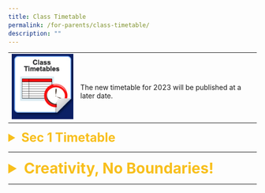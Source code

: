 ```yaml
---
title: Class Timetable
permalink: /for-parents/class-timetable/
description: ""
---
```

|  |  | 
| -------- | -------- | 
| ![Class Timetables](/images/Usefullinks/icon_class_timetables.jpg)     | <br>The new timetable for 2023 will be published at a later date. |


<details> 
<summary style="color:#f8bf1c; font-size:25px;"><b>Sec 1 Timetable</b></summary>

<a href="https://bendemeersec.moe.edu.sg/files/Forparents/timetable/timetable-sec1care1.pdf">Sec 1 Care 1</a>
<br>
<a href="https://bendemeersec.moe.edu.sg/files/Forparents/timetable/timetable-sec1care2.pdf">Sec 1 Care 2</a>
<br>
<a href="https://bendemeersec.moe.edu.sg/files/Forparents/timetable/timetable-sec1care3.pdf">Sec 1 Care 3</a>
<br>
<a href="https://bendemeersec.moe.edu.sg/files/Forparents/timetable/timetable-sec1care4.pdf">Sec 1 Care 4</a>
<br>
<a href="https://bendemeersec.moe.edu.sg/files/Forparents/timetable/timetable-sec1care5.pdf">Sec 1 Care 5</a>
<br>

<a href="https://bendemeersec.moe.edu.sg/files/Forparents/timetable/timetable-sec1care6.pdf">Sec 1 Care 6</a>
<br>

<a href="https://bendemeersec.moe.edu.sg/files/Forparents/timetable/timetable-sec1care7.pdf">Sec 1 Care 7</a>
<br>

<a href="https://bendemeersec.moe.edu.sg/files/Forparents/timetable/timetable-sec1care8.pdf">Sec 1 Care 8</a>
<br>


</details>

<hr>

<details> 
<summary style="color:#f8bf1c; font-size:30px;"><b>Creativity, No Boundaries!</b></summary>



<p style="text-align:justify">Our student Chen Jia Le from Sec 3R2 participated in the “Creativity, No Boundaries!” National Children’s Story Writing Competition. She has done the school proud by clinching the Excellence Award.</p>

<p style="text-align:justify">A total of more than 1000 entries were submitted for the competition.</p>

<p style="text-align:justify">36 entries were shortlisted nationwide and our student 
 Chen Jiale’s entry《猫与蒲公英》(The Cat and the Dandelion) was one of those shortlisted.  She was awarded the Excellence Award.</p>

<p style="text-align:justify">The winning entries of the story writing competition were published as a series of Chinese graded readers.</p>

<p style="text-align:justify">The 18 graded readers (Grade 1 to 3) would be launched this year and distributed to the various Primary schools nationwide. </p>


<img src="/images/Departments/cl-competition-04.jpg" alt="Creative, No Boundaries! National Children's Story Writing Competition" style="width:600px" />


<p style="text-align:justify">Jiale attended the Award Presentation Ceremony cum Launching of the Chinese Graded Readers on 16 September 2022.  (See Photos below)</p>

<img src="/images/Departments/cl-creativebook-01.jpg" />
<br>
<img src="/images/Departments/cl-creativebook-02.jpg" />
<!--
![](/images/Departments/cl-creativebook-02.jpg)
-->

</details>

<hr>